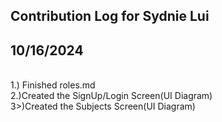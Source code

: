 ## Contribution Log for Sydnie Lui

## 10/16/2024
<br>
1.) Finished roles.md
<br>
2.)Created the SignUp/Login Screen(UI Diagram)
<br>
3>)Created the Subjects Screen(UI Diagram)
</p>
